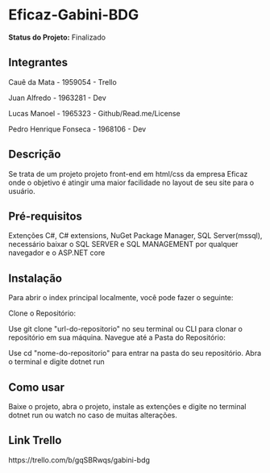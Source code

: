 <h1>Eficaz-Gabini-BDG</h1>

<p><strong>Status do Projeto:</strong> Finalizado</p>

<h2>Integrantes</h2>
<p>Cauê da Mata - 1959054 - Trello</p>
<p>Juan Alfredo - 1963281 - Dev</p>
<p>Lucas Manoel - 1965323 - Github/Read.me/License</p>
<p>Pedro Henrique Fonseca - 1968106 - Dev</p>

<h2>Descrição</h2>
<p>Se trata de um projeto projeto front-end em html/css da empresa Eficaz onde o objetivo é atingir uma maior facilidade no layout de seu site para o usuário.</p>

<h2>Pré-requisitos</h2>
<p>Extenções C#, C# extensions, NuGet Package Manager, SQL Server(mssql), necessário baixar o SQL SERVER e SQL MANAGEMENT por qualquer navegador e o ASP.NET core</p>

<h2>Instalação</h2>
<p>Para abrir o index principal localmente, você pode fazer o seguinte:</p>

<p>Clone o Repositório:</p>

<p>Use git clone "url-do-repositorio" no seu terminal ou CLI para clonar o repositório em sua máquina.
Navegue até a Pasta do Repositório:</p>

<p>Use cd "nome-do-repositorio" para entrar na pasta do seu repositório.
Abra o terminal e digite dotnet run</p>

<h2>Como usar</h2>
<p>Baixe o projeto, abra o projeto, instale as extenções e digite no terminal dotnet run ou watch no caso de muitas alterações.</p>

<h2>Link Trello</h2>
<p>https://trello.com/b/gqSBRwqs/gabini-bdg</p>
